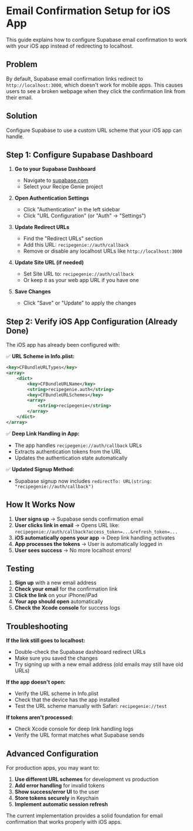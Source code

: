 # Email Confirmation Setup for iOS App

This guide explains how to configure Supabase email confirmation to work with your iOS app instead of redirecting to localhost.

## Problem

By default, Supabase email confirmation links redirect to `http://localhost:3000`, which doesn't work for mobile apps. This causes users to see a broken webpage when they click the confirmation link from their email.

## Solution

Configure Supabase to use a custom URL scheme that your iOS app can handle.

## Step 1: Configure Supabase Dashboard

1. **Go to your Supabase Dashboard**
   - Navigate to [supabase.com](https://supabase.com)
   - Select your Recipe Genie project

2. **Open Authentication Settings**
   - Click "Authentication" in the left sidebar
   - Click "URL Configuration" (or "Auth" → "Settings")

3. **Update Redirect URLs**
   - Find the "Redirect URLs" section
   - Add this URL: `recipegenie://auth/callback`
   - Remove or disable any localhost URLs like `http://localhost:3000`

4. **Update Site URL (if needed)**
   - Set Site URL to: `recipegenie://auth/callback`
   - Or keep it as your web app URL if you have one

5. **Save Changes**
   - Click "Save" or "Update" to apply the changes

## Step 2: Verify iOS App Configuration (Already Done)

The iOS app has already been configured with:

✅ **URL Scheme in Info.plist:**
```xml
<key>CFBundleURLTypes</key>
<array>
    <dict>
        <key>CFBundleURLName</key>
        <string>recipegenie.auth</string>
        <key>CFBundleURLSchemes</key>
        <array>
            <string>recipegenie</string>
        </array>
    </dict>
</array>
```

✅ **Deep Link Handling in App:**
- The app handles `recipegenie://auth/callback` URLs
- Extracts authentication tokens from the URL
- Updates the authentication state automatically

✅ **Updated Signup Method:**
- Supabase signup now includes `redirectTo: URL(string: "recipegenie://auth/callback")`

## How It Works Now

1. **User signs up** → Supabase sends confirmation email
2. **User clicks link in email** → Opens URL like: `recipegenie://auth/callback?access_token=...&refresh_token=...`
3. **iOS automatically opens your app** → Deep link handling activates
4. **App processes the tokens** → User is automatically logged in
5. **User sees success** → No more localhost errors!

## Testing

1. **Sign up** with a new email address
2. **Check your email** for the confirmation link
3. **Click the link** on your iPhone/iPad
4. **Your app should open** automatically
5. **Check the Xcode console** for success logs

## Troubleshooting

**If the link still goes to localhost:**
- Double-check the Supabase dashboard redirect URLs
- Make sure you saved the changes
- Try signing up with a new email address (old emails may still have old URLs)

**If the app doesn't open:**
- Verify the URL scheme in Info.plist
- Check that the device has the app installed
- Test the URL scheme manually with Safari: `recipegenie://test`

**If tokens aren't processed:**
- Check Xcode console for deep link handling logs
- Verify the URL format matches what Supabase sends

## Advanced Configuration

For production apps, you may want to:

1. **Use different URL schemes** for development vs production
2. **Add error handling** for invalid tokens
3. **Show success/error UI** to the user
4. **Store tokens securely** in Keychain
5. **Implement automatic session refresh**

The current implementation provides a solid foundation for email confirmation that works properly with iOS apps.